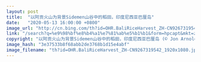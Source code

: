```yaml
---
layout: post
title:  "以阿贡火山为背景Sidemen山谷中的稻田，印度尼西亚巴厘岛"
date:   "2020-05-13 16:00:00 +0800"
image_url: "http://cn.bing.com/th?id=OHR.BaliRiceHarvest_ZH-CN9267319542_1920x1080.jpg&rf=LaDigue_1920x1080.jpg&pid=hp"
link: "/search?q=%e9%98%bf%e8%b4%a1%e7%81%ab%e5%b1%b1&form=hpcapt&mkt=zh-cn"
copyright: "以阿贡火山为背景Sidemen山谷中的稻田，印度尼西亚巴厘岛 (© Jon Arnold/Danita Delimont)"
image_hash: "3e37533b8f68abb2de3768b1d15e4abf"
image_filename: "th?id=OHR.BaliRiceHarvest_ZH-CN9267319542_1920x1080.jpg&rf=LaDigue_1920x1080.jpg&pid=hp"
---
```

